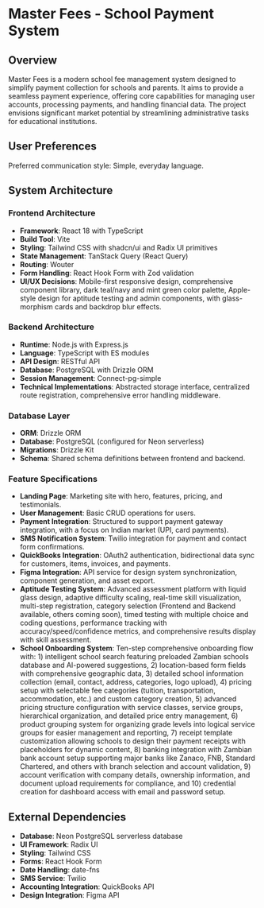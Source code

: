 # Master Fees - School Payment System

## Overview
Master Fees is a modern school fee management system designed to simplify payment collection for schools and parents. It aims to provide a seamless payment experience, offering core capabilities for managing user accounts, processing payments, and handling financial data. The project envisions significant market potential by streamlining administrative tasks for educational institutions.

## User Preferences
Preferred communication style: Simple, everyday language.

## System Architecture

### Frontend Architecture
- **Framework**: React 18 with TypeScript
- **Build Tool**: Vite
- **Styling**: Tailwind CSS with shadcn/ui and Radix UI primitives
- **State Management**: TanStack Query (React Query)
- **Routing**: Wouter
- **Form Handling**: React Hook Form with Zod validation
- **UI/UX Decisions**: Mobile-first responsive design, comprehensive component library, dark teal/navy and mint green color palette, Apple-style design for aptitude testing and admin components, with glass-morphism cards and backdrop blur effects.

### Backend Architecture
- **Runtime**: Node.js with Express.js
- **Language**: TypeScript with ES modules
- **API Design**: RESTful API
- **Database**: PostgreSQL with Drizzle ORM
- **Session Management**: Connect-pg-simple
- **Technical Implementations**: Abstracted storage interface, centralized route registration, comprehensive error handling middleware.

### Database Layer
- **ORM**: Drizzle ORM
- **Database**: PostgreSQL (configured for Neon serverless)
- **Migrations**: Drizzle Kit
- **Schema**: Shared schema definitions between frontend and backend.

### Feature Specifications
- **Landing Page**: Marketing site with hero, features, pricing, and testimonials.
- **User Management**: Basic CRUD operations for users.
- **Payment Integration**: Structured to support payment gateway integration, with a focus on Indian market (UPI, card payments).
- **SMS Notification System**: Twilio integration for payment and contact form confirmations.
- **QuickBooks Integration**: OAuth2 authentication, bidirectional data sync for customers, items, invoices, and payments.
- **Figma Integration**: API service for design system synchronization, component generation, and asset export.
- **Aptitude Testing System**: Advanced assessment platform with liquid glass design, adaptive difficulty scaling, real-time skill visualization, multi-step registration, category selection (Frontend and Backend available, others coming soon), timed testing with multiple choice and coding questions, performance tracking with accuracy/speed/confidence metrics, and comprehensive results display with skill assessment.
- **School Onboarding System**: Ten-step comprehensive onboarding flow with: 1) intelligent school search featuring preloaded Zambian schools database and AI-powered suggestions, 2) location-based form fields with comprehensive geographic data, 3) detailed school information collection (email, contact, address, categories, logo upload), 4) pricing setup with selectable fee categories (tuition, transportation, accommodation, etc.) and custom category creation, 5) advanced pricing structure configuration with service classes, service groups, hierarchical organization, and detailed price entry management, 6) product grouping system for organizing grade levels into logical service groups for easier management and reporting, 7) receipt template customization allowing schools to design their payment receipts with placeholders for dynamic content, 8) banking integration with Zambian bank account setup supporting major banks like Zanaco, FNB, Standard Chartered, and others with branch selection and account validation, 9) account verification with company details, ownership information, and document upload requirements for compliance, and 10) credential creation for dashboard access with email and password setup.

## External Dependencies

- **Database**: Neon PostgreSQL serverless database
- **UI Framework**: Radix UI
- **Styling**: Tailwind CSS
- **Forms**: React Hook Form
- **Date Handling**: date-fns
- **SMS Service**: Twilio
- **Accounting Integration**: QuickBooks API
- **Design Integration**: Figma API
